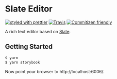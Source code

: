 # Slate Editor

[![styled with prettier](https://img.shields.io/badge/styled_with-prettier-ff69b4.svg)](https://github.com/prettier/prettier)
[![Travis](https://img.shields.io/travis/alexjoverm/typescript-library-starter.svg)](https://travis-ci.org/nareshbhatia/slate-editor)
[![Commitizen friendly](https://img.shields.io/badge/commitizen-friendly-brightgreen.svg)](http://commitizen.github.io/cz-cli/)

A rich text editor based on [Slate](https://docs.slatejs.org/).

## Getting Started

```bash
$ yarn
$ yarn storybook
```

Now point your browser to http://localhost:6006/.
